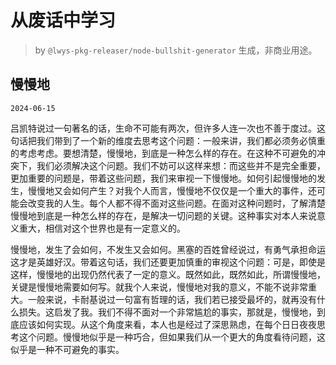 # 从废话中学习

> by `@lwys-pkg-releaser/node-bullshit-generator` 生成，非商业用途。

## 慢慢地

`2024-06-15`

吕凯特说过一句著名的话，生命不可能有两次，但许多人连一次也不善于度过。这句话把我们带到了一个新的维度去思考这个问题：一般来讲，我们都必须务必慎重的考虑考虑。要想清楚，慢慢地，到底是一种怎么样的存在。在这种不可避免的冲突下，我们必须解决这个问题。我们不妨可以这样来想：而这些并不是完全重要，更加重要的问题是，带着这些问题，我们来审视一下慢慢地。如何引起慢慢地的发生，慢慢地又会如何产生？对我个人而言，慢慢地不仅仅是一个重大的事件，还可能会改变我的人生。每个人都不得不面对这些问题。在面对这种问题时，了解清楚慢慢地到底是一种怎么样的存在，是解决一切问题的关键。这种事实对本人来说意义重大，相信对这个世界也是有一定意义的。

慢慢地，发生了会如何，不发生又会如何。黑塞的百姓曾经说过，有勇气承担命运这才是英雄好汉。带着这句话，我们还要更加慎重的审视这个问题：可是，即使是这样，慢慢地的出现仍然代表了一定的意义。既然如此，既然如此，所谓慢慢地，关键是慢慢地需要如何写。就我个人来说，慢慢地对我的意义，不能不说非常重大。一般来说，卡耐基说过一句富有哲理的话，我们若已接受最坏的，就再没有什么损失。这启发了我。我们不得不面对一个非常尴尬的事实，那就是，慢慢地，到底应该如何实现。从这个角度来看，本人也是经过了深思熟虑，在每个日日夜夜思考这个问题。慢慢地似乎是一种巧合，但如果我们从一个更大的角度看待问题，这似乎是一种不可避免的事实。